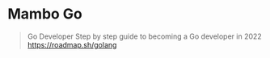 # Mambo Go

> Go Developer
> Step by step guide to becoming a Go developer in 2022
> https://roadmap.sh/golang

